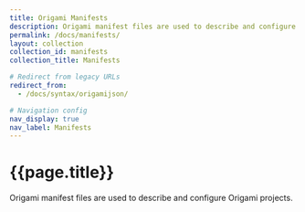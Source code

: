 ```yaml
---
title: Origami Manifests
description: Origami manifest files are used to describe and configure Origami projects.
permalink: /docs/manifests/
layout: collection
collection_id: manifests
collection_title: Manifests

# Redirect from legacy URLs
redirect_from:
  - /docs/syntax/origamijson/

# Navigation config
nav_display: true
nav_label: Manifests
---
```



# {{page.title}}

Origami manifest files are used to describe and configure Origami projects.
